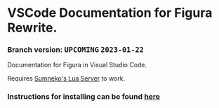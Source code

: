 # VSCode Documentation for Figura Rewrite.
### Branch version: <kbd>**UPCOMING**</kbd> <kbd>**2023-01-22**</kbd>

Documentation for Figura in Visual Studio Code.

Requires [Sumneko's Lua Server](https://marketplace.visualstudio.com/items?itemName=sumneko.lua) to work.

### Instructions for installing can be found [here](../../wiki)
